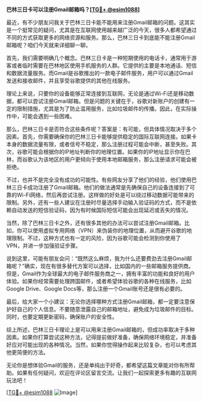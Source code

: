 **巴林三日卡可以注册Gmail邮箱吗？[[TG💪+ @esim1088](https://t.me/s/esim1088)]**

最近，有不少朋友问我关于巴林三日卡能不能用来注册Gmail邮箱的问题。这其实是一个挺常见的疑问，尤其是在互联网使用越来越广泛的今天，很多人都希望通过不同的方式获取更多的网络资源和服务。那么，巴林三日卡到底能不能注册Gmail邮箱呢？咱们今天就来详细聊一聊。

首先，我们需要明确几个概念。巴林三日卡是一种短期使用的电话卡，通常用于游客或者临时需要在巴林地区使用手机服务的人群。它提供的主要是本地通话、短信和数据流量服务。而Gmail是谷歌推出的一款电子邮件服务，用户可以通过Gmail发送和接收邮件，并且享受谷歌提供的其他在线服务。

理论上来说，只要你的设备能够正常连接到互联网，无论是通过Wi-Fi还是移动数据，都可以尝试注册Gmail邮箱。但是问题的关键在于，谷歌对新账户的创建有一定的限制措施，尤其是为了防止滥用服务，比如垃圾邮件的传播。因此，在实际操作中，可能会遇到一些困难。

那么，巴林三日卡是否符合这些条件呢？答案是：有可能，但具体情况取决于多个因素。首先，你需要确保你的巴林三日卡能够提供稳定的国际互联网连接。如果卡本身的数据流量有限，或者信号不稳定，那么注册过程可能会中断，甚至失败。其次，谷歌可能会根据你的IP地址判断你的地理位置。如果你的IP地址显示你在巴林，而谷歌认为该地区的用户更倾向于使用本地邮箱服务，那么注册请求可能会被拒绝。

不过，也并不是完全没有成功的可能性。有些网友分享了他们的经验，他们使用巴林三日卡成功注册了Gmail邮箱。他们的做法通常是先确保自己的设备连接到了可靠的Wi-Fi网络，然后再尝试注册。这样做的好处是可以绕过移动数据可能带来的限制。另外，还有一些人建议在注册时尽量选择手动输入验证码的方式，而不是依赖自动发送的短信验证码，因为有时候国际短信可能会出现延迟或丢失的情况。

当然，除了巴林三日卡之外，还有很多其他的办法可以尝试注册Gmail邮箱。比如，你可以使用虚拟专用网络（VPN）来伪装你的地理位置，从而避开谷歌的地理限制。不过，这种方式也有一定的风险，因为谷歌可能会检测到你使用了VPN，并进一步加强验证步骤。

说到这里，可能有朋友会问：“既然这么麻烦，我为什么还要费劲去注册Gmail邮箱呢？”确实，现在有很多替代方案可以选择，比如国内的一些邮箱服务提供商。但是，Gmail作为全球最大的电子邮件服务商之一，拥有丰富的功能和良好的用户体验。如果你经常需要处理跨国邮件，或者希望体验谷歌的各种在线服务，比如Google Drive、Google Docs等，那么注册一个Gmail账号还是很有必要的。

最后，给大家一个小建议：无论你选择哪种方式注册Gmail邮箱，都一定要注意保护好自己的个人信息。不要随意泄露自己的邮箱地址，避免成为垃圾邮件的目标。同时，也要定期更新密码，确保账户的安全性。

综上所述，巴林三日卡理论上是可以用来注册Gmail邮箱的，但成功率取决于多种因素。如果你打算尝试这种方法，记得提前做好准备，确保网络环境稳定，并准备好应对可能出现的各种情况。当然，如果你觉得操作起来比较复杂，也可以考虑其他更简便的方法。

无论你是想体验Gmail的服务，还是单纯出于好奇，都希望这篇文章能对你有所帮助。如果有任何疑问，欢迎在评论区留言交流。让我们一起探索更多有趣的互联网玩法吧！

[[TG💪+ @esim1088](https://t.me/s/esim1088) ![Image](https://i.postimg.cc/4NQfJmqS/Snipaste-2025-05-13-00-14-12.png)]